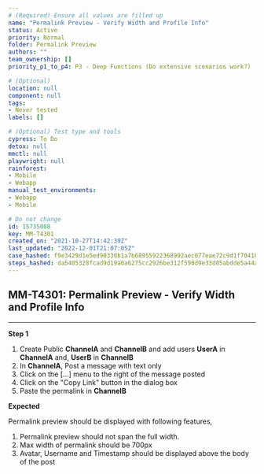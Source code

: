```yaml
---
# (Required) Ensure all values are filled up
name: "Permalink Preview - Verify Width and Profile Info"
status: Active
priority: Normal
folder: Permalink Preview
authors: ""
team_ownership: []
priority_p1_to_p4: P3 - Deep Functions (Do extensive scenarios work?)

# (Optional)
location: null
component: null
tags: 
- Never tested
labels: []

# (Optional) Test type and tools
cypress: To Do
detox: null
mmctl: null
playwright: null
rainforest: 
- Mobile
- Webapp
manual_test_environments: 
- Webapp
- Mobile

# Do not change
id: 15735008
key: MM-T4301
created_on: "2021-10-27T14:42:39Z"
last_updated: "2022-12-01T21:07:05Z"
case_hashed: f9e3429d1e5ed90330b1a7b68955922368992aec077eae72c9d1f70418c3b03380b36bac61368f2136db45ef755af68b
steps_hashed: da5405328fcad9d19a0a6275cc2926be312f590d9e33d05abdde5a44ac3ee1d56d7ea7a8c43bd3fcff32db73cc9442d1
---
```


<!-- (Auto-generated) Based on frontmatter's "key" and "name" -->

## MM-T4301: Permalink Preview - Verify Width and Profile Info

---

**Step 1**

1. Create Public **ChannelA** and **ChannelB** and add users **UserA** in **ChannelA** and, **UserB** in **ChannelB**
2. In **ChannelA**, Post a message with text only
3. Click on the \[...] menu to the right of the message posted
4. Click on the "Copy Link" button in the dialog box
5. Paste the permalink in **ChannelB**

**Expected**

Permalink preview should be displayed with following features,

1. Permalink preview should not span the full width.
2. Max width of permalink should be 700px
3. Avatar, Username and Timestamp should be displayed above the body of the post
